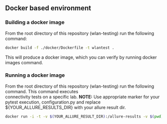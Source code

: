 ## Docker based environment

### Building a docker image

From the root directory of this repository (wlan-testing) run the following command:
```bash
docker build -f ./docker/Dockerfile -t wlantest .
```
This will produce a docker image, which you can verify by running docker images command.

### Running a docker image

From the root directory of this repository (wlan-testing) run the following command. This command executes  
connectivity tests on a specific lab. **NOTE:** Use appropriate marker for your pytest execution, 
configuration.py and replace ${YOUR_ALLURE_RESULTS_DIR} with your allure result dir.

```bash
docker run -i -t -v $(YOUR_ALLURE_RESULT_DIR):/allure-results -v $(pwd)/configuration.py:/wlan-testing/configuration.py wlantest /bin/bash -c "cd tests; pytest -s -vvv --testbed=basic-02 -m client_connectivity_test --skip-testrail --alluredir=/allure-result"
```